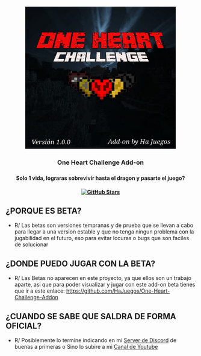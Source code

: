 <p align="center">
  <img src="https://github.com/HaJuegos/One-Heart-Challenge-Addon/blob/main/rp/pack_icon.png" alt="Cover Photo" width=400>
  <h3 align="center">One Heart Challenge Add-on<h3>
  
 <p align="center">
 <h4 align="center">Solo 1 vida, lograras sobrevivir hasta el dragon y pasarte el juego?<h4></p>
</p>

<p align="center">
  <a href="https://github.com/HaJuegos/One-Heart-Challenge-Addon"><img src="https://img.shields.io/github/stars/HaJuegos/One-Heart-Challenge-Addon?label=Current%20stars&style=plastic&logo=github&color=blueviolet" alt="GitHub Stars "/></a>
</p>

## ¿PORQUE ES BETA?

- R/ Las betas son versiones tempranas y de prueba que se llevan a cabo para llegar a una version estable y que no tenga ningun problema con la jugabilidad en el futuro, eso para evitar locuras o bugs que son faciles de solucionar

## ¿DONDE PUEDO JUGAR CON LA BETA?

- R/ Las Betas no aparecen en este proyecto, ya que ellos son un trabajo aparte, asi que para poder visualizar y jugar con este add-on beta tienes que ir a este enlace:
https://github.com/HaJuegos/One-Heart-Challenge-Addon

## ¿CUANDO SE SABE QUE SALDRA DE FORMA OFICIAL?

- R/ Posiblemente lo termine indicando en mi [Server de Discord](https://discord.gg/p6a7tqVJxn) de buenas a primeras
 o Sino lo subire a mi [Canal de Youtube](https://www.youtube.com/c/HaJuegos)
